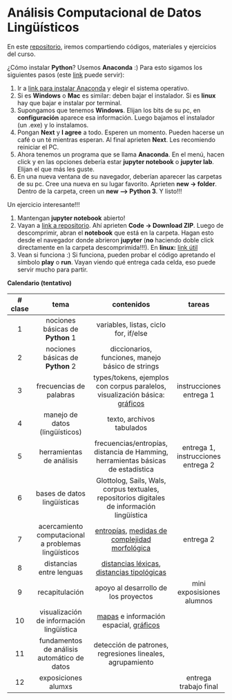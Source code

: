 # Análisis Computacional de Datos Lingüísticos

En este [repositorio](https://github.com/javiervz/analisis-datos-magister), iremos compartiendo códigos, materiales y ejercicios del curso. 

¿Cómo instalar **Python**? Usemos **Anaconda** :) Para esto sigamos los siguientes pasos (este [link](https://medium.com/saturdays-ai/empezando-a-usar-jupyter-notebook-para-python-parte-1-instalaci%C3%B3n-94e97b4c5f37) puede servir):

1. Ir a [link para instalar Anaconda](https://docs.anaconda.com/anaconda/install/) y elegir el sistema operativo.
2. Si es **Windows** o **Mac** es similar: deben bajar el instalador. Si es **linux** hay que bajar e instalar por terminal.
3. Supongamos que tenemos **Windows**. Elijan los bits de su pc, en **configuración** aparece esa información. Luego bajamos el instalador (un .exe) y lo instalamos.
4. Pongan **Next** y **I agree** a todo. Esperen un momento. Pueden hacerse un café o un té mientras esperan. Al final aprieten **Next**. Les recomiendo reiniciar el PC.
5. Ahora tenemos un programa que se llama **Anaconda**. En el menú, hacen click y en las opciones debería estar **jupyter notebook** o **jupyter lab**. Elijan el que más les guste. 
6. En una nueva ventana de su navegador, deberían aparecer las carpetas de su pc. Cree una nueva en su lugar favorito. Aprieten **new -> folder**. Dentro de la carpeta, creen un **new --> Python 3**. Y listo!!!

Un ejercicio interesante!!!

1. Mantengan **jupyter notebook** abierto!
2. Vayan a [link a repositorio](https://github.com/javiervz/analisis-datos-magister). Ahí aprieten **Code -> Download ZIP**. Luego de descomprimir, abran el **notebook** que está en la carpeta. Hagan esto desde el navegador donde abrieron **jupyter** (**no** haciendo doble click directamente en la carpeta descomprimida!!!). En **linux:** [link útil](https://docs.github.com/en/github/creating-cloning-and-archiving-repositories/cloning-a-repository)
3. Vean si funciona :) Si funciona, pueden probar el código apretando el símbolo **play** o **run**. Vayan viendo qué entrega cada celda, eso puede servir mucho para partir.

**Calendario (tentativo)**

| # clase | tema | contenidos | tareas |
| :-: | :-: | :-: | :-: |
| 1 | nociones básicas de **Python** 1 | variables, listas, ciclo for, if/else |
| 2 | nociones básicas de **Python** 2 | diccionarios, funciones, manejo básico de strings |
| 3 | frecuencias de palabras | types/tokens, ejemplos con corpus paralelos, visualización básica: [gráficos](https://matplotlib.org/) | instrucciones entrega 1 |
| 4 | manejo de datos (lingüísticos) | texto, archivos tabulados |
| 5 | herramientas de análisis | frecuencias/entropías, distancia de Hamming, herramientas básicas de estadística | entrega 1, instrucciones entrega 2 |
| 6 | bases de datos lingüísticas | Glottolog, Sails, Wals, corpus textuales, repositorios digitales de información lingüística |
| 7 | acercamiento computacional a problemas lingüísticos | [entropías](https://www.mdpi.com/1099-4300/19/6/275), [medidas de complejidad morfológica](https://aclanthology.org/W16-4117.pdf) | entrega 2 |
| 8 | distancias entre lenguas | [distancias léxicas](https://watermark.silverchair.com/coli_a_00073.pdf?token=AQECAHi208BE49Ooan9kkhW_Ercy7Dm3ZL_9Cf3qfKAc485ysgAAAqAwggKcBgkqhkiG9w0BBwagggKNMIICiQIBADCCAoIGCSqGSIb3DQEHATAeBglghkgBZQMEAS4wEQQMbfZMpGdg1bg-1FJbAgEQgIICUxsAf6P1rop5QGTdPZXH_PeC83zLFBpZoCoDl_9g5RisYc7n2lJr1A3PnQpClblVxPdaRSxs0-PTBl_cPlqgaEz3Z6-xLuImJ4V5xTLmJH4DwsVXDI7unZfcYe9IU3hDXbthvnM_5dAHqO-9_ZKraooA_AbHSHbWs4dijil5es9lwRzzHkS7v4J_oUBJhPsQ_QJdFYjVr8HxLvs1zx8bvwHsdBTDFrdUcp8Vwp5MfVc7plA_f1olgjfKD8WFKqvoftv2yyO_mHYeWeMdi0-g4a1_Xe3Y4NR2pqEokMRTvE307ZZ6dZc1Oky8flHJj2D036NXNH0qo9qqd-Yy-xYkWeg_B8UL6yf64RpDoGqj9f9ur8JBVlBe1WgKDPbZy5oXv-Mt2zsoqnWo20vAuwZQCxXQBufa9t7ioV5EPdjYbmKyZRsf9aqxdf7PG82SZh5CUJDtnfLzac2xmDCXfG8LyVHr638uZz7jRSrbGkLTdlzuGLutWCUfVlTG3HAhQeGsWrigYYAs6hbEOb6ILfd0i1p0LGuwscSFPTdizXVwyHzqDprpcMk_7ZXRg7BLJIOPSkID6lbCMiB-APSJHIINr_2zMWW3j9Q4dE2YJfQtVGuZhacZEzl8PCd7nlh5DD1YHQEYDe-pSGV7ssqHES8bx1A8dEfITa9d66kc_QJljTorox29vANZWGsGZWxv1cRPXUHLuP9VFzZOV2HLrK7rguodDBc5ZNW5hJ1L-gN7w5iFiPrDBoIBYjBl9Yp-vJyrJit6cBnqbS5W4UnI5DDCruiu8NA), [distancias tipológicas](https://cl.lingfil.uu.se/~harald/hhpub/vangijnetal_south-america-river2017.pdf) |
| 9 | recapitulación | apoyo al desarrollo de los proyectos | mini exposisiones alumnos |
| 10 | visualización de información lingüística | [mapas](https://geopandas.org/) e información espacial, [gráficos](https://matplotlib.org/) |
| 11 | fundamentos de análisis automático de datos | detección de patrones, regresiones lineales, agrupamiento |
| 12 | exposiciones alumxs | | entrega trabajo final